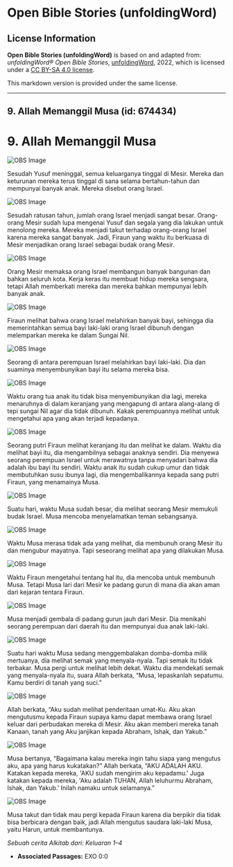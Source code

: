 # Open Bible Stories (unfoldingWord)

## License Information

**Open Bible Stories (unfoldingWord)** is based on and adapted from: _unfoldingWord® Open Bible Stories_, [unfoldingWord](https://unfoldingword.org/utw), 2022, which is licensed under a [CC BY-SA 4.0 license](https://creativecommons.org/licenses/by-sa/4.0/legalcode.en).

This markdown version is provided under the same license.



--------------------------------

## 9. Allah Memanggil Musa (id: 674434)

9\. Allah Memanggil Musa
========================

![OBS Image](https://cdn.door43.org/obs/jpg/360px/obs-en-09-01.jpg)

Sesudah Yusuf meninggal, semua keluarganya tinggal di Mesir. Mereka dan keturunan mereka terus tinggal di sana selama bertahun\-tahun dan mempunyai banyak anak. Mereka disebut orang Israel.

![OBS Image](https://cdn.door43.org/obs/jpg/360px/obs-en-09-02.jpg)

Sesudah ratusan tahun, jumlah orang Israel menjadi sangat besar. Orang\-orang Mesir sudah lupa mengenai Yusuf dan segala yang dia lakukan untuk menolong mereka. Mereka menjadi takut terhadap orang\-orang Israel karena mereka sangat banyak. Jadi, Firaun yang waktu itu berkuasa di Mesir menjadikan orang Israel sebagai budak orang Mesir.

![OBS Image](https://cdn.door43.org/obs/jpg/360px/obs-en-09-03.jpg)

Orang Mesir memaksa orang Israel membangun banyak bangunan dan bahkan seluruh kota. Kerja keras itu membuat hidup mereka sengsara, tetapi Allah memberkati mereka dan mereka bahkan mempunyai lebih banyak anak.

![OBS Image](https://cdn.door43.org/obs/jpg/360px/obs-en-09-04.jpg)

Firaun melihat bahwa orang Israel melahirkan banyak bayi, sehingga dia memerintahkan semua bayi laki\-laki orang Israel dibunuh dengan melemparkan mereka ke dalam Sungai Nil.

![OBS Image](https://cdn.door43.org/obs/jpg/360px/obs-en-09-05.jpg)

Seorang di antara perempuan Israel melahirkan bayi laki\-laki. Dia dan suaminya menyembunyikan bayi itu selama mereka bisa.

![OBS Image](https://cdn.door43.org/obs/jpg/360px/obs-en-09-06.jpg)

Waktu orang tua anak itu tidak bisa menyembunyikan dia lagi, mereka menaruhnya di dalam keranjang yang mengapung di antara alang\-alang di tepi sungai Nil agar dia tidak dibunuh. Kakak perempuannya melihat untuk mengetahui apa yang akan terjadi kepadanya.

![OBS Image](https://cdn.door43.org/obs/jpg/360px/obs-en-09-07.jpg)

Seorang putri Firaun melihat keranjang itu dan melihat ke dalam. Waktu dia melihat bayi itu, dia mengambilnya sebagai anaknya sendiri. Dia menyewa seorang perempuan Israel untuk merawatnya tanpa menyadari bahwa dia adalah ibu bayi itu sendiri. Waktu anak itu sudah cukup umur dan tidak membutuhkan susu ibunya lagi, dia mengembalikannya kepada sang putri Firaun, yang menamainya Musa.

![OBS Image](https://cdn.door43.org/obs/jpg/360px/obs-en-09-08.jpg)

Suatu hari, waktu Musa sudah besar, dia melihat seorang Mesir memukuli budak Israel. Musa mencoba menyelamatkan teman sebangsanya.

![OBS Image](https://cdn.door43.org/obs/jpg/360px/obs-en-09-09.jpg)

Waktu Musa merasa tidak ada yang melihat, dia membunuh orang Mesir itu dan mengubur mayatnya. Tapi seseorang melihat apa yang dilakukan Musa.

![OBS Image](https://cdn.door43.org/obs/jpg/360px/obs-en-09-10.jpg)

Waktu Firaun mengetahui tentang hal itu, dia mencoba untuk membunuh Musa. Tetapi Musa lari dari Mesir ke padang gurun di mana dia akan aman dari kejaran tentara Firaun.

![OBS Image](https://cdn.door43.org/obs/jpg/360px/obs-en-09-11.jpg)

Musa menjadi gembala di padang gurun jauh dari Mesir. Dia menikahi seorang perempuan dari daerah itu dan mempunyai dua anak laki\-laki.

![OBS Image](https://cdn.door43.org/obs/jpg/360px/obs-en-09-12.jpg)

Suatu hari waktu Musa sedang menggembalakan domba\-domba milik mertuanya, dia melihat semak yang menyala\-nyala. Tapi semak itu tidak terbakar. Musa pergi untuk melihat lebih dekat. Waktu dia mendekati semak yang menyala\-nyala itu, suara Allah berkata, “Musa, lepaskanlah sepatumu. Kamu berdiri di tanah yang suci.”

![OBS Image](https://cdn.door43.org/obs/jpg/360px/obs-en-09-13.jpg)

Allah berkata, “Aku sudah melihat penderitaan umat\-Ku. Aku akan mengutusmu kepada Firaun supaya kamu dapat membawa orang Israel keluar dari perbudakan mereka di Mesir. Aku akan memberi mereka tanah Kanaan, tanah yang Aku janjikan kepada Abraham, Ishak, dan Yakub.”

![OBS Image](https://cdn.door43.org/obs/jpg/360px/obs-en-09-14.jpg)

Musa bertanya, “Bagaimana kalau mereka ingin tahu siapa yang mengutus aku, apa yang harus kukatakan?” Allah berkata, “AKU ADALAH AKU. Katakan kepada mereka, 'AKU sudah mengirim aku kepadamu.' Juga katakan kepada mereka, 'Aku adalah TUHAN, Allah leluhurmu Abraham, Ishak, dan Yakub.' Inilah namaku untuk selamanya.”

![OBS Image](https://cdn.door43.org/obs/jpg/360px/obs-en-09-15.jpg)

Musa takut dan tidak mau pergi kepada Firaun karena dia berpikir dia tidak bisa berbicara dengan baik, jadi Allah mengutus saudara laki\-laki Musa, yaitu Harun, untuk membantunya.

*Sebuah cerita Alkitab dari: Keluaran 1–4*

* **Associated Passages:** EXO 0:0

